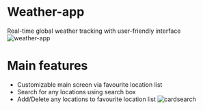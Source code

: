 # Weather-app
Real-time global weather tracking with user-friendly interface
![weather-app](https://user-images.githubusercontent.com/99007109/218269465-6baf17af-42e4-470d-bbf6-4aa507de0fb5.png)

# Main features
* Customizable main screen via favourite location list
* Search for any locations using search box
* Add/Delete any locations to favourite location list
![cardsearch](https://user-images.githubusercontent.com/99007109/218269951-33db65fa-1bb5-4ec3-b5cf-ec540b09fae0.png)

